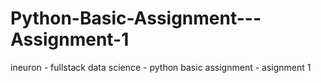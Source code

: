 # Python-Basic-Assignment---Assignment-1
ineuron - fullstack data science - python basic assignment - asignment 1
